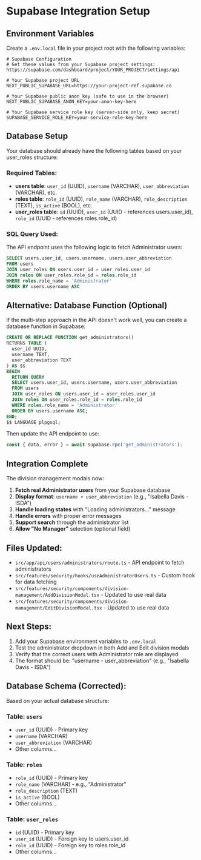 # Supabase Integration Setup

## Environment Variables

Create a `.env.local` file in your project root with the following variables:

```env
# Supabase Configuration
# Get these values from your Supabase project settings: https://supabase.com/dashboard/project/YOUR_PROJECT/settings/api

# Your Supabase project URL
NEXT_PUBLIC_SUPABASE_URL=https://your-project-ref.supabase.co

# Your Supabase public anon key (safe to use in the browser)
NEXT_PUBLIC_SUPABASE_ANON_KEY=your-anon-key-here

# Your Supabase service role key (server-side only, keep secret)
SUPABASE_SERVICE_ROLE_KEY=your-service-role-key-here
```

## Database Setup

Your database should already have the following tables based on your user_roles structure:

### Required Tables:
- **users table**: `user_id` (UUID), `username` (VARCHAR), `user_abbreviation` (VARCHAR), etc.
- **roles table**: `role_id` (UUID), `role_name` (VARCHAR), `role_description` (TEXT), `is_active` (BOOL), etc.
- **user_roles table**: `id` (UUID), `user_id` (UUID - references users.user_id), `role_id` (UUID - references roles.role_id)

### SQL Query Used:
The API endpoint uses the following logic to fetch Administrator users:

```sql
SELECT users.user_id, users.username, users.user_abbreviation 
FROM users 
JOIN user_roles ON users.user_id = user_roles.user_id 
JOIN roles ON user_roles.role_id = roles.role_id 
WHERE roles.role_name = 'Administrator'
ORDER BY users.username ASC
```

## Alternative: Database Function (Optional)

If the multi-step approach in the API doesn't work well, you can create a database function in Supabase:

```sql
CREATE OR REPLACE FUNCTION get_administrators()
RETURNS TABLE (
  user_id UUID,
  username TEXT,
  user_abbreviation TEXT
) AS $$
BEGIN
  RETURN QUERY
  SELECT users.user_id, users.username, users.user_abbreviation 
  FROM users 
  JOIN user_roles ON users.user_id = user_roles.user_id 
  JOIN roles ON user_roles.role_id = roles.role_id 
  WHERE roles.role_name = 'Administrator'
  ORDER BY users.username ASC;
END;
$$ LANGUAGE plpgsql;
```

Then update the API endpoint to use:
```javascript
const { data, error } = await supabase.rpc('get_administrators');
```

## Integration Complete

The division management modals now:

1. **Fetch real Administrator users** from your Supabase database
2. **Display format**: `username + user_abbreviation` (e.g., "Isabella Davis - ISDA")
3. **Handle loading states** with "Loading administrators..." message
4. **Handle errors** with proper error messages
5. **Support search** through the administrator list
6. **Allow "No Manager"** selection (optional field)

## Files Updated:

- `src/app/api/users/administrators/route.ts` - API endpoint to fetch administrators
- `src/features/security/hooks/useAdministratorUsers.ts` - Custom hook for data fetching
- `src/features/security/components/division-management/AddDivisionModal.tsx` - Updated to use real data
- `src/features/security/components/division-management/EditDivisionModal.tsx` - Updated to use real data

## Next Steps:

1. Add your Supabase environment variables to `.env.local`
2. Test the administrator dropdown in both Add and Edit division modals
3. Verify that the correct users with Administrator role are displayed
4. The format should be: "username - user_abbreviation" (e.g., "Isabella Davis - ISDA")

## Database Schema (Corrected):

Based on your actual database structure:

### Table: `users`
- `user_id` (UUID) - Primary key
- `username` (VARCHAR)
- `user_abbreviation` (VARCHAR)
- Other columns...

### Table: `roles`
- `role_id` (UUID) - Primary key
- `role_name` (VARCHAR) - e.g., "Administrator"
- `role_description` (TEXT)
- `is_active` (BOOL)
- Other columns...

### Table: `user_roles`
- `id` (UUID) - Primary key
- `user_id` (UUID) - Foreign key to users.user_id
- `role_id` (UUID) - Foreign key to roles.role_id
- Other columns... 